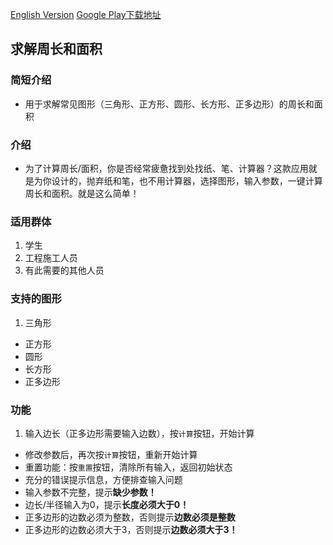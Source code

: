 
[English Version](README_EN.md)
[Google Play下载地址](https://play.google.com/store/apps/details?id=cn.studyjams.s1.sj31.mengweiguo)

## 求解周长和面积

### 简短介绍
  * 用于求解常见图形（三角形、正方形、圆形、长方形、正多边形）的周长和面积

### 介绍
* 为了计算周长/面积，你是否经常疲惫找到处找纸、笔、计算器？这款应用就是为你设计的，抛弃纸和笔，也不用计算器，选择图形，输入参数，一键计算周长和面积。就是这么简单！

### 适用群体
  1. 学生
  2. 工程施工人员
  3. 有此需要的其他人员

### 支持的图形
1. 三角形
+ 正方形
+ 圆形
+ 长方形
+ 正多边形

### 功能
 1. 输入边长（正多边形需要输入边数），按`计算`按钮，开始计算
 + 修改参数后，再次按`计算`按钮，重新开始计算
 + 重置功能：按`重置`按钮，清除所有输入，返回初始状态
 + 充分的错误提示信息，方便排查输入问题
  + 输入参数不完整，提示**缺少参数！**
  + 边长/半径输入为0，提示**长度必须大于0！**
  + 正多边形的边数必须为整数，否则提示**边数必须是整数**
  + 正多边形的边数必须大于3，否则提示**边数必须大于3！**
